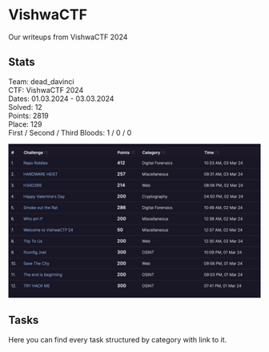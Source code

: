 # VishwaCTF

Our writeups from VishwaCTF 2024
## Stats

Team: dead_davinci <br>
CTF: VishwaCTF 2024 <br>
Dates: 01.03.2024 - 03.03.2024 <br>
Solved: 12 <br>
Points: 2819 <br>
Place: 129 <br>
First / Second / Third Bloods: 1 / 0 / 0 <br>

![](assets/vishwa-results.png)

## Tasks

Here you can find every task structured by category with link to it.

<soon> 